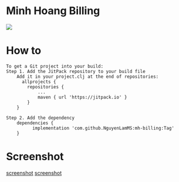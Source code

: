# Minh Hoang Billing
[![](https://jitpack.io/v/NguyenLamMS/mh-billing.svg)](https://jitpack.io/#NguyenLamMS/mh-billing)
# How to
```
To get a Git project into your build:
Step 1. Add the JitPack repository to your build file
	Add it in your project.clj at the end of repositories:
	  allprojects {
		repositories {
			...
			maven { url 'https://jitpack.io' }
		}
	}
            
Step 2. Add the dependency
	dependencies {
	      implementation 'com.github.NguyenLamMS:mh-billing:Tag'
	}

```
# Screenshot
[screenshot](screenshot/Screenshot_1602743170.png)
[screenshot](screenshot/Screenshot_1602742745.png)
